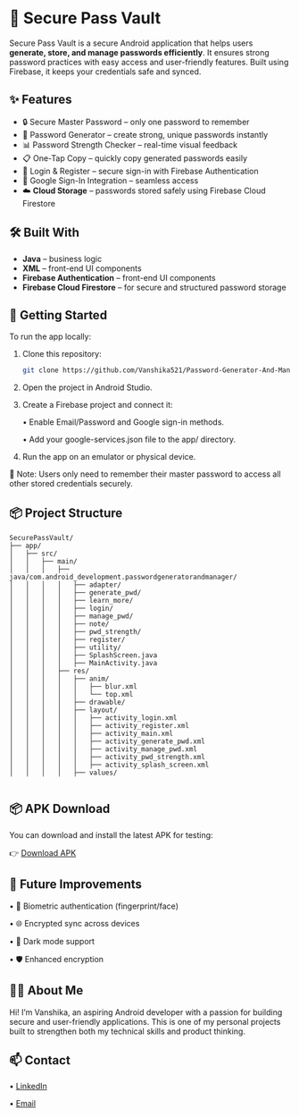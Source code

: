 # 🔐 Secure Pass Vault

Secure Pass Vault is a secure Android application that helps users **generate, store, and manage passwords efficiently**. It ensures strong password practices with easy access and user-friendly features. Built using Firebase, it keeps your credentials safe and synced.


## ✨ Features

- 🔒 Secure Master Password – only one password to remember
- 🔐 Password Generator – create strong, unique passwords instantly
- 📊 Password Strength Checker – real-time visual feedback
- 📋 One-Tap Copy – quickly copy generated passwords easily
- 🔑 Login & Register – secure sign-in with Firebase Authentication
- 🔐 Google Sign-In Integration – seamless access
- ☁️ **Cloud Storage** – passwords stored safely using Firebase Cloud Firestore

## 🛠️ Built With

- **Java** –   business logic
- **XML** – front-end UI components
- **Firebase Authentication** – front-end UI components
- **Firebase Cloud Firestore** – for secure and structured password storage


## 🚀 Getting Started

To run the app locally:

1. Clone this repository:
   ```bash
   git clone https://github.com/Vanshika521/Password-Generator-And-Manager-APP.git

2. Open the project in Android Studio.

3. Create a Firebase project and connect it:

   •  Enable Email/Password and Google sign-in methods.
   
   •  Add your google-services.json file to the app/ directory.

5. Run the app on an emulator or physical device.

🔐 Note: Users only need to remember their master password to access all other stored credentials securely.

## 📦 Project Structure

```
SecurePassVault/
├── app/
│   ├── src/
│   │   ├── main/
│   │   │   ├── java/com.android_development.passwordgeneratorandmanager/
│   │   │   │   ├── adapter/
│   │   │   │   ├── generate_pwd/
│   │   │   │   ├── learn_more/
│   │   │   │   ├── login/
│   │   │   │   ├── manage_pwd/
│   │   │   │   ├── note/
│   │   │   │   ├── pwd_strength/
│   │   │   │   ├── register/
│   │   │   │   ├── utility/
│   │   │   │   ├── SplashScreen.java
│   │   │   │   ├── MainActivity.java
│   │   │   ├── res/
│   │   │   │   ├── anim/
│   │   │   │   │   ├── blur.xml
│   │   │   │   │   └── top.xml
│   │   │   │   ├── drawable/
│   │   │   │   ├── layout/
│   │   │   │   │   ├── activity_login.xml
│   │   │   │   │   ├── activity_register.xml
│   │   │   │   │   ├── activity_main.xml
│   │   │   │   │   ├── activity_generate_pwd.xml
│   │   │   │   │   ├── activity_manage_pwd.xml
│   │   │   │   │   ├── activity_pwd_strength.xml
│   │   │   │   │   ├── activity_splash_screen.xml
│   │   │   │   ├── values/


```


## 📦 APK Download

You can download and install the latest APK for testing:

👉 [Download APK](https://github.com/Vanshika521/DateFinder/releases/download/v1.0.0/DateFinder_Vanshika.apk)


## 🧠 Future Improvements

  •  🔑 Biometric authentication (fingerprint/face)

  •  🌐 Encrypted sync across devices

  •  🧩 Dark mode support

  •  🛡️ Enhanced encryption 

## 🙋‍♀️ About Me
Hi! I’m Vanshika, an aspiring Android developer with a passion for building secure and user-friendly applications. This is one of my personal projects built to strengthen both my technical skills and product thinking.

## 📫 Contact

  •  [LinkedIn](https://www.linkedin.com/in/vanshika-rani)
  
  •  [Email](mailto:yourname@example.com)
